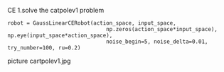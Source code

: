 CE
1.solve the catpolev1 problem
```pyhton
robot = GaussLinearCERobot(action_space, input_space,
                               np.zeros(action_space*input_space), np.eye(input_space*action_space),
                               noise_begin=5, noise_delta=0.01, try_number=100, ru=0.2)
```
                                                  
picture cartpolev1.jpg